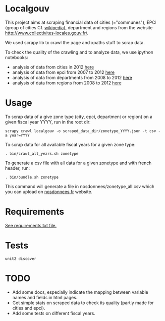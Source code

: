Localgouv
=========

This project aims at scraping financial data of cities (="communes"), EPCI
(group of cities Cf. [wikipedia](http://fr.wikipedia.org/wiki/%C3%89tablissement_public_de_coop%C3%A9ration_intercommunale)), department and regions from the website
http://www.collectivites-locales.gouv.fr/.

We used scrapy lib to crawl the page and xpaths stuff to scrap data.

To check the quality of the crawling and to analyze data, we use ipython
notebooks:
 * analysis of data from cities in 2012 [here](http://nbviewer.ipython.org/urls/raw.github.com/fmassot/localgouv_scraper/master/notebooks/localgouvdata_analysis.ipynb)
 * analysis of data from epci from 2007 to 2012 [here](http://nbviewer.ipython.org/urls/raw.github.com/fmassot/localgouv_scraper/master/notebooks/epcidata_analysis.ipynb)
 * analysis of data from departments from 2008 to 2012 [here](http://nbviewer.ipython.org/urls/raw.github.com/fmassot/localgouv_scraper/master/notebooks/department_analysis.ipynb)
 * analysis of data from regions from 2008 to 2012 [here](http://nbviewer.ipython.org/urls/raw.github.com/fmassot/localgouv_scraper/master/notebooks/region_analysis.ipynb)


Usage
=====

To scrap data of a give zone type (city, epci, department or region) on a given fiscal
year YYYY, run in the root dir:

`scrapy crawl localgouv -o scraped_data_dir/zonetype_YYYY.json -t csv -a year=YYYY`

To scrap data for all available fiscal years for a given zone type:

`. bin/crawl_all_years.sh zonetype`

To generate a csv file with all data for a given zonetype and with french
header, run:

`. bin/bundle.sh zonetype`

This command will generate a file in nosdonnees/zonetype_all.csv which you can
upload on [nosdonnees.fr](nosdonnees.fr) website.



Requirements
===========
[See requirements.txt file.](requirements.txt)


Tests
=====

`unit2 discover`

TODO
====
 * Add some docs, especially indicate the mapping between variable names and
   fields in html pages.
 * Get simple stats on scraped data to check its quality (partly made for
   cities and epci).
 * Add some tests on different fiscal years.


